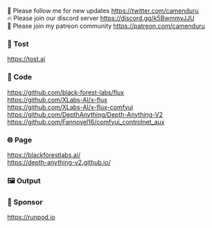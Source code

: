 🐣 Please follow me for new updates https://twitter.com/camenduru <br />
🔥 Please join our discord server https://discord.gg/k5BwmmvJJU <br />
🥳 Please join my patreon community https://patreon.com/camenduru <br />

###  🥪 Tost
https://tost.ai

### 🧬 Code
https://github.com/black-forest-labs/flux <br />
https://github.com/XLabs-AI/x-flux <br />
https://github.com/XLabs-AI/x-flux-comfyui <br />
https://github.com/DepthAnything/Depth-Anything-V2 <br />
https://github.com/Fannovel16/comfyui_controlnet_aux <br />

### 🌐 Page
https://blackforestlabs.ai/ <br />
https://depth-anything-v2.github.io/ <br />

### 🖼 Output


### 🏢 Sponsor
https://runpod.io
